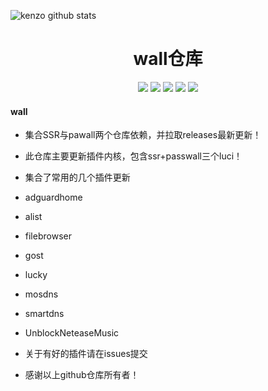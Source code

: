 ![kenzo github stats](https://github-readme-stats.vercel.app/api?username=kenzok8&show_icons=true&theme=merko)
<div align="center">
<h1 align="center">wall仓库</h1>
<img src="https://img.shields.io/github/issues/kenzok8/wall?color=green">
<img src="https://img.shields.io/github/stars/kenzok8/wall?color=yellow">
<img src="https://img.shields.io/github/forks/kenzok8/wall?color=orange">
<img src="https://img.shields.io/github/license/kenzok8/wall?color=ff69b4">
<img src="https://img.shields.io/github/languages/code-size/kenzok8/wall?color=blueviolet">
</div>


#### wall

*  集合SSR与pawall两个仓库依赖，并拉取releases最新更新！

*  此仓库主要更新插件内核，包含ssr+passwall三个luci！

*  集合了常用的几个插件更新

*  adguardhome
*  alist 
*  filebrowser 
*  gost 
*  lucky 
*  mosdns 
*  smartdns
*  UnblockNeteaseMusic

*  关于有好的插件请在issues提交

*  感谢以上github仓库所有者！
